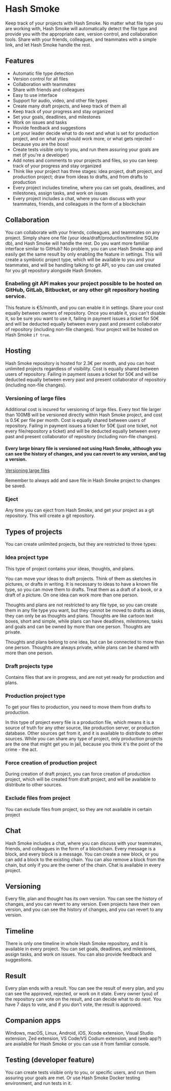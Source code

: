 # Hash Smoke

Keep track of your projects with Hash Smoke. No matter
what file type you are working with, Hash Smoke will
automatically detect the file type and provide you with
the appropriate care, version control, and collaboration
tools. Share with your friends, colleagues, and teammates
with a simple link, and let Hash Smoke handle the rest.

## Features

- Automatic file type detection
- Version control for all files
- Collaboration with teammates
- Share with friends and colleagues
- Easy to use interface
- Support for audio, video, and other file types
- Create many draft projects, and keep track of them all
- Keep track of your progress and stay organized
- Set your goals, deadlines, and milestones
- Work on issues and tasks
- Provide feedback and suggestions
- Let your leader decide what to do next and what
is set for production project, and on what you should work more, or
what gets rejected - because you are the boss!
- Create tests visible only to you, and run them assuring your
goals are met (if you're a developer)
- Add notes and comments to your projects and files, so you can
keep track of your progress and stay organized
- Think like your project has three stages: idea project, draft project,
and production project;
draw from ideas to drafts, and from drafts to production
- Every project includes timeline, where you can set goals, deadlines,
and milestones, assign tasks, and work on issues
- Every project includes a chat, where you can discuss with your teammates,
friends, and colleagues in the form of a blockchain

## Collaboration

You can collaborate with your friends, colleagues, and teammates on any project.
Simply share one file (your idea/draft/production/timeline SQLite db), and Hash Smoke will handle the rest.
Do you want more familiar interface similar to GitHub? No problem, you can use Hash Smoke app
and easily get the same result by only enabling the feature in settings. This will create
a symbiotic project type, which will be available to you and your teammates, and will be
handling talking to git API, so you can use created for you git repository alongside Hash Smokex.

### Enabeling git API makes your project possible to be hosted on GitHub, GitLab, Bitbucket, or any other git repository hosting service.

This feature is €5/month, and you can enable it in settings. Share your cost equally between owners of repository.
Once you enable it, you can't disable it, so be sure you want to use it, failing in payment issues a ticket for 50€
and will be deducted equally between every past and present collaborator of repository (including non-file changes).
Your project will be hosted on Hash Smoke `if true`.

## Hosting

Hash Smoke repository is hosted for 2.3€ per month, and you can host unlimited projects regardless of visibility. Cost is
equally shared between users of repository. Failing in payment issues a ticket for 50€ and will be deducted equally between
every past and present collaborator of repository (including non-file changes).

### Versioning of large files

Additional cost is incured for versioning of large files. Every text file larger than 100MB will be versioned directly within Hash Smoke project, and cost is 0.5€ per
file per month. Cost is equally shared between users of repository. Failing in payment issues a ticket for 50€
(just one ticket, not every file/repository a ticket) and will be deducted equally between every past and present collaborator of repository
(including non-file changes).

#### Every large binary file is versioned not using Hash Smoke, although you can see the history of changes, and you can revert to any version, and tag a version.

[Versioning large files](https://cloud.google.com/storage/docs/object-versioning)

Remember to always add and save file in Hash Smoke project to changes be saved.

### Eject

Any time you can eject from Hash Smoke, and get your project as a git repository. This will create a git repository.

## Types of projects

You can create unlimited projects, but they are restricted to three types:

### Idea project type

This type of project contains your ideas, thoughts, and plans.

You can move your ideas to draft projects. Think of them as sketches in pictures,
or drafts in writing. It is necessary to ideas to have a known file type, so you can
move them to drafts. Treat them as a draft of a book, or a draft of a picture.
On one idea can work more than one person.

Thoughts and plans are not restricted to any file type, so you can create them
in any file type you want, but they cannot be moved to drafts as ideas, they can
only be as thoughts and plans. Thoughts are like cartoon text boxes, short and
simple, while plans can have deadlines, milestones, tasks and goals and can be owned
by more than one person. Thoughts are private.

Thoughts and plans belong to one idea, but can be connected to more than one person.
Thoughts are always private, while plans can be shared with more than one person.

### Draft projects type

Contains files that are in progress, and are not yet ready for production and plans.

### Production project type

To get your files to production, you need to move them from drafts to production.

In this type of project every file is a production file, which means it is a source of
truth for any other source, like production server, or production database. Other
sources get from it, and it is available to distribute to other sources. While you can
share any type of project, only production projects are the one that might get you in jail,
because you think it's the point of the crime - the act.

### Force creation of production project

During creation of draft project, you can force creation of production project, which
will be created from draft project, and will be available to distribute to other sources.

### Exclude files from project

You can exclude files from project, so they are not available in certain project

## Chat

Hash Smoke includes a chat, where you can discuss with your teammates, friends, and colleagues
in the form of a blockchain. Every message is a block, and every block is a message. You can
create a new block, or you can add a block to the existing chain. You can also remove a block
from the chain, but only if you are the owner of the chain. Chat is available in every project.

## Versioning

Every file, plan and thought has its own version. You can see the history of changes, and
you can revert to any version. Even projects have their own version, and you can see the
history of changes, and you can revert to any version.

## Timeline

There is only one timeline in whole Hash Smoke repository, and it is available in every project.
You can set goals, deadlines, and milestones, assign tasks, and work on issues. You can also
provide feedback and suggestions.

## Result

Every plan ends with a result. You can see the result of every plan, and you can see the approved,
rejected, or work on it state. Every owner (you) of the repository can vote on the result, and
can decide what to do next. You have 7 days to vote, and if you don't vote, the result is approved.

## Companion apps

Windows, macOS, Linux, Android, iOS, Xcode extension, Visual Studio extension, Zed extension, VS Code/VS Codium extension,
and (web app?) are available for Hash Smoke or you can use it from familiar console.

## Testing (developer feature)

You can create tests visible only to you, or specific users, and run them assuring your goals are met. Or
use Hash Smoke Docker testing environment, and run tests in it.

